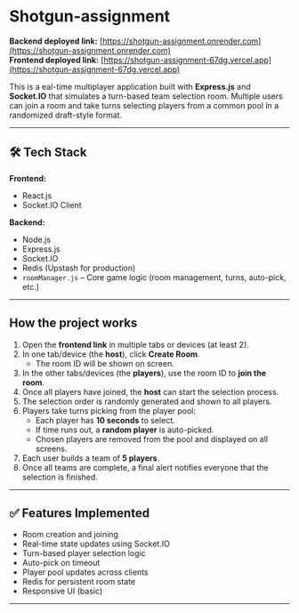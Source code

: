 # Shotgun-assignment

**Backend deployed link:** [https://shotgun-assignment.onrender.com](https://shotgun-assignment.onrender.com)  
**Frontend deployed link:** [https://shotgun-assignment-67dg.vercel.app](https://shotgun-assignment-67dg.vercel.app)

This is a eal-time multiplayer application built with **Express.js** and **Socket.IO** that simulates a turn-based team selection room. Multiple users can join a room and take turns selecting players from a common pool in a randomized draft-style format.

---

## 🛠 Tech Stack

**Frontend:**
- React.js
- Socket.IO Client

**Backend:**
- Node.js
- Express.js
- Socket.IO
- Redis (Upstash for production)
- `roomManager.js` – Core game logic (room management, turns, auto-pick, etc.)

---

## How the project works

1. Open the **frontend link** in multiple tabs or devices (at least 2).
2. In one tab/device (the **host**), click **Create Room**.
   - The room ID will be shown on screen.
3. In the other tabs/devices (the **players**), use the room ID to **join the room**.
4. Once all players have joined, the **host** can start the selection process.
5. The selection order is randomly generated and shown to all players.
6. Players take turns picking from the player pool:
   - Each player has **10 seconds** to select.
   - If time runs out, a **random player** is auto-picked.
   - Chosen players are removed from the pool and displayed on all screens.
7. Each user builds a team of **5 players**.
8. Once all teams are complete, a final alert notifies everyone that the selection is finished.

---

## ✅ Features Implemented

- Room creation and joining
- Real-time state updates using Socket.IO
- Turn-based player selection logic
- Auto-pick on timeout
- Player pool updates across clients
- Redis for persistent room state
- Responsive UI (basic)

---

